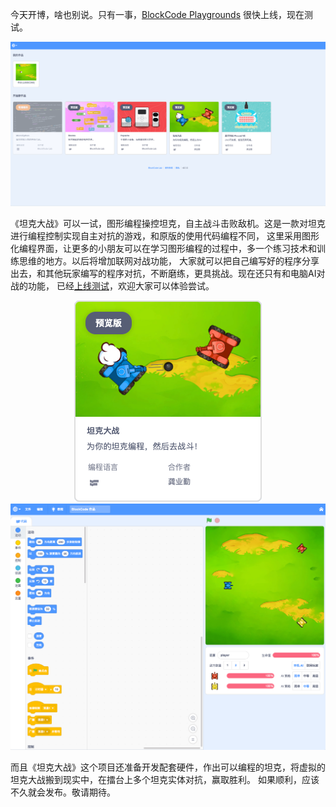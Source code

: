 今天开博，啥也别说。只有一事，[BlockCode Playgrounds](https://make.blockcode.fun/ 'BlockCode Playgrounds') 很快上线，现在测试。

![](blockcode-gui.png 'BlockCode Playgrounds')

《坦克大战》可以一试，图形编程操控坦克，自主战斗击败敌机。这是一款对坦克进行编程控制实现自主对抗的游戏，和原版的使用代码编程不同，
这里采用图形化编程界面，让更多的小朋友可以在学习图形编程的过程中，多一个练习技术和训练思维的地方。以后将增加联网对战功能，
大家就可以把自己编写好的程序分享出去，和其他玩家编写的程序对抗，不断磨练，更具挑战。现在还只有和电脑AI对战的功能，
已经[上线测试](https://make.blockcode.fun/)，欢迎大家可以体验尝试。

<center>

![](tankwar.png '《坦克大战》')
![](tankwar-blocks.png '《坦克大战》编程界面')

</center>

而且《坦克大战》这个项目还准备开发配套硬件，作出可以编程的坦克，将虚拟的坦克大战搬到现实中，在擂台上多个坦克实体对抗，赢取胜利。
如果顺利，应该不久就会发布。敬请期待。

